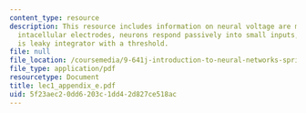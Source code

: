 ```yaml
---
content_type: resource
description: This resource includes information on neural voltage are measured with
  intacellular electrodes, neurons respond passively into small inputs, and a neuron
  is leaky integrator with a threshold.
file: null
file_location: /coursemedia/9-641j-introduction-to-neural-networks-spring-2005/5f23aec20dd6203c1dd42d827ce518ac_lec1_appendix_e.pdf
file_type: application/pdf
resourcetype: Document
title: lec1_appendix_e.pdf
uid: 5f23aec2-0dd6-203c-1dd4-2d827ce518ac
---
```

